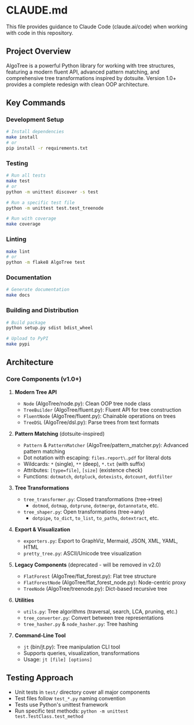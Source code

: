# CLAUDE.md

This file provides guidance to Claude Code (claude.ai/code) when working with code in this repository.

## Project Overview

AlgoTree is a powerful Python library for working with tree structures, featuring a modern fluent API, advanced pattern matching, and comprehensive tree transformations inspired by dotsuite. Version 1.0+ provides a complete redesign with clean OOP architecture.

## Key Commands

### Development Setup
```bash
# Install dependencies
make install
# or
pip install -r requirements.txt
```

### Testing
```bash
# Run all tests
make test
# or
python -m unittest discover -s test

# Run a specific test file
python -m unittest test.test_treenode

# Run with coverage
make coverage
```

### Linting
```bash
make lint
# or
python -m flake8 AlgoTree test
```

### Documentation
```bash
# Generate documentation
make docs
```

### Building and Distribution
```bash
# Build package
python setup.py sdist bdist_wheel

# Upload to PyPI
make pypi
```

## Architecture

### Core Components (v1.0+)

1. **Modern Tree API**
   - `Node` (AlgoTree/node.py): Clean OOP tree node class
   - `TreeBuilder` (AlgoTree/fluent.py): Fluent API for tree construction
   - `FluentNode` (AlgoTree/fluent.py): Chainable operations on trees
   - `TreeDSL` (AlgoTree/dsl.py): Parse trees from text formats

2. **Pattern Matching** (dotsuite-inspired)
   - `Pattern` & `PatternMatcher` (AlgoTree/pattern_matcher.py): Advanced pattern matching
   - Dot notation with escaping: `files.report\.pdf` for literal dots
   - Wildcards: `*` (single), `**` (deep), `*.txt` (with suffix)
   - Attributes: `[type=file]`, `[size]` (existence check)
   - Functions: `dotmatch`, `dotpluck`, `dotexists`, `dotcount`, `dotfilter`

3. **Tree Transformations**
   - `tree_transformer.py`: Closed transformations (tree→tree)
     - `dotmod`, `dotmap`, `dotprune`, `dotmerge`, `dotannotate`, etc.
   - `tree_shaper.py`: Open transformations (tree→any)
     - `dotpipe`, `to_dict`, `to_list`, `to_paths`, `dotextract`, etc.

4. **Export & Visualization**
   - `exporters.py`: Export to GraphViz, Mermaid, JSON, XML, YAML, HTML
   - `pretty_tree.py`: ASCII/Unicode tree visualization

5. **Legacy Components** (deprecated - will be removed in v2.0)
   - `FlatForest` (AlgoTree/flat_forest.py): Flat tree structure
   - `FlatForestNode` (AlgoTree/flat_forest_node.py): Node-centric proxy
   - `TreeNode` (AlgoTree/treenode.py): Dict-based recursive tree

6. **Utilities**
   - `utils.py`: Tree algorithms (traversal, search, LCA, pruning, etc.)
   - `tree_converter.py`: Convert between tree representations
   - `tree_hasher.py` & `node_hasher.py`: Tree hashing

7. **Command-Line Tool**
   - `jt` (bin/jt.py): Tree manipulation CLI tool
   - Supports queries, visualization, transformations
   - Usage: `jt [file] [options]`

## Testing Approach

- Unit tests in `test/` directory cover all major components
- Test files follow `test_*.py` naming convention
- Tests use Python's unittest framework
- Run specific test methods: `python -m unittest test.TestClass.test_method`